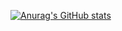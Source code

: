 [![Anurag's GitHub stats](https://github-readme-stats.vercel.app/api?username=nishant-666)](https://github.com/anuraghazra/github-readme-stats)
